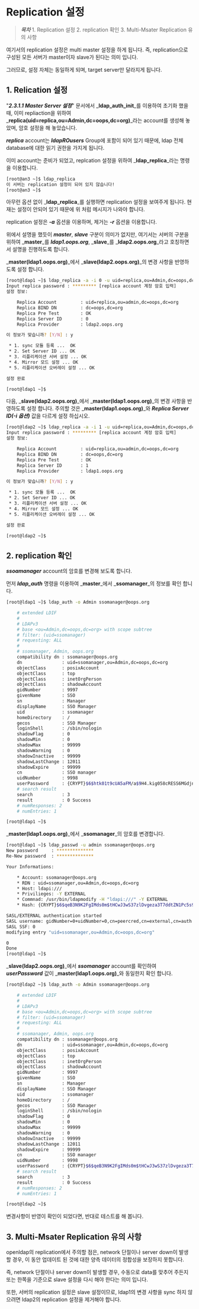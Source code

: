# Replication 설정

> _**목차**_ 1. Replication 설정 2. replication 확인 3. Multi-Msater Replication 유의 사항

여기서의 replication 설정은 multi master 설정을 하게 됩니다. 즉, replication으로 구성된 모든 서버가 master이자 slave가 된다는 의미 입니다.

그러므로, 설정 자체는 동일하게 되며, target server만 달라지게 됩니다.

## 1. Relication 설정

"_**2.3.1.1 Master Server 설정**_" 문서에서 _**ldap\_auth\_init**_를 이용하여 초기화 했을 때, 이미 repliaction을 위하여 _**replica\(uid=replica,ou=Admin,dc=oops,dc=org\)**_라는 account를 생성해 놓았며, 암호 설정을 해 놓았습니다.

_**replica**_ account는 _**ldapROusers**_ Group에 포함이 되어 있기 때문에, ldap 전체 database에 대한 읽기 권한을 가지게 됩니다.

이미 account는 준비가 되었고, replcation 설정을 위하여 _**ldap\_replica**_라는 명령을 이용합니다.

```bash
[root@an3 ~]$ ldap_replica
이 서버는 replication 설정이 되어 있지 않습니다!
[root@an3 ~]$
```

아무런 옵션 없이 _**ldap\_replica**_를 실행하면 replication 설정을 보여주게 됩니다. 현재는 설정이 안되어 있기 때문에 위 처럼 메시지가 나와야 합니다.

replication 설정은 _**-a**_ 옵션을 이용하며, 제거는 _**-r**_ 옵션을 이용합니다.

위에서 설명을 했듯이 _**master**_, _**slave**_ 구분이 의미가 없지만, 여기서는 서버의 구분을 위하여 _**master**_를 _**ldap1.oops.org**_, _**slave**_를 _**ldap2.oops.org**_라고 호칭하면서 설명을 진행하도록 합니다.

_**master\(ldap1.oops.org\)**_에서 _**slave\(ldap2.oops.org\)**_의 변경 사항을 반영하도록 설정 합니다.

```bash
[root@ldap1 ~]$ ldap_replica -a -i 0 -u uid=replica,ou=Admin,dc=oops,dc=org ldap2.oops.org
Input replica password : ********* [replica account 계정 암호 입력]
설정 정보:

    Replica Account         : uid=replica,ou=admin,dc=oops,dc=org
    Replica BIND DN         : dc=oops,dc=org
    Replica Pre Test        : OK
    Replica Server ID       : 0
    Replica Provider        : ldap2.oops.org

이 정보가 맞습니까? [Y/N] : y

 * 1. sync 모듈 등록 ...  OK
 * 2. Set Server ID ... OK
 * 3. 리플리케이션 서버 설정 ... OK
 * 4. Mirror 모드 설정 ... OK
 * 5. 리플리케이션 오버레이 설정 ... OK

설정 완료

[root@ldap1 ~]$
```

다음, _**slave\(ldap2.oops.org\)**_에서 _**master\(ldap1.oops.org\)**_의 변경 사항을 반영하도록 설정 합니다. 주의할 것은 _**master\(ldap1.oops.org\)**_와 _**Replica Server ID\(-i 옵션\)**_ 값을 다르게 설정 하십시오.

```bash
[root@ldap2 ~]$ ldap_replica -a -i 1 -u uid=replica,ou=Admin,dc=oops,dc=org ldap1.oops.org
Input replica password : ********* [replica account 계정 암호 입력]
설정 정보:

    Replica Account         : uid=replica,ou=admin,dc=oops,dc=org
    Replica BIND DN         : dc=oops,dc=org
    Replica Pre Test        : OK
    Replica Server ID       : 1
    Replica Provider        : ldap1.oops.org

이 정보가 맞습니까? [Y/N] : y

 * 1. sync 모듈 등록 ...  OK
 * 2. Set Server ID ... OK
 * 3. 리플리케이션 서버 설정 ... OK
 * 4. Mirror 모드 설정 ... OK
 * 5. 리플리케이션 오버레이 설정 ... OK

설정 완료

[root@ldap2 ~]$
```

## 2. replication 확인

_**ssoamanager**_ account의 암호를 변경해 보도록 합니다.

먼저 _**ldap\_auth**_ 명령을 이용하여 _**master**_에서 _**ssomanager**_의 정보를 확인 합니다.

```bash
[root@ldap1 ~]$ ldap_auth -o Admin ssomanager@oops.org

    # extended LDIF
    #
    # LDAPv3
    # base <ou=Admin,dc=oops,dc=org> with scope subtree
    # filter: (uid=ssomanager)
    # requesting: ALL
    #
    # ssomanager, Admin, oops.org
    compatibility dn : ssomanager@oops.org
    dn               : uid=ssomanager,ou=Admin,dc=oops,dc=org
    objectClass      : posixAccount
    objectClass      : top
    objectClass      : inetOrgPerson
    objectClass      : shadowAccount
    gidNumber        : 9997
    givenName        : SSO
    sn               : Manager
    displayName      : SSO Manager
    uid              : ssomanager
    homeDirectory    : /
    gecos            : SSO Manager
    loginShell       : /sbin/nologin
    shadowFlag       : 0
    shadowMin        : 0
    shadowMax        : 99999
    shadowWarning    : 0
    shadowInactive   : 99999
    shadowLastChange : 12011
    shadowExpire     : 99999
    cn               : SSO manager
    uidNumber        : 9998
    userPassword     : {CRYPT}$6$htk01t9cUA5aFM/a$9H4.kig058cRESS6MGdjn8armHHP6IAQO9Qykr6iroW9laqugz.bIOPNzBUgk8N4H01QkeklEwQg05FBzSrfz/
    # search result
    search           : 3
    result           : 0 Success
    # numResponses: 2
    # numEntries: 1

[root@ldap1 ~]$
```

_**master\(ldap1.oops.org\)**_에서 _**ssomanager**_의 암호를 변경합니다.

```bash
[root@ldap1 ~]$ ldap_passwd -u admin ssomanager@oops.org
New password     : **************
Re-New password  : **************

Your Informations:

    * Account: ssomanager@oops.org
    * RDN : uid=ssomanager,ou=Admin,dc=oops,dc=org
    * Host: ldapi:///
    * Privilieges: -Y EXTERNAL
    * Commnad: /usr/bin/ldapmodify -H "ldapi:///" -Y EXTERNAL
    * Hash: {CRYPT}$6$qeB3N9K2FgIMds0m$tHCwJ3wS37zlDvgeza3T7ddtZN1Pc5s9qs0ROHsbPXE5MoFaQA3I8Uu.vEgcSjOSyd3/zqS.g6d/FHt2YEHf.0

SASL/EXTERNAL authentication started
SASL username: gidNumber=0+uidNumber=0,cn=peercred,cn=external,cn=auth
SASL SSF: 0
modifying entry "uid=ssomanager,ou=Admin,dc=oops,dc=org"

0
Done
[root@ldap1 ~]$
```

_**slave\(ldap2.oops.org\)**_에서 _**ssomanager**_ account를 확인하여 _**userPassword**_ 값이 _**master\(ldap1.oops.org\)**_와 동일한지 확인 합니다.

```bash
[root@ldap2 ~]$ ldap_auth -o Admin ssomanager@oops.org

    # extended LDIF
    #
    # LDAPv3
    # base <ou=Admin,dc=oops,dc=org> with scope subtree
    # filter: (uid=ssomanager)
    # requesting: ALL
    #
    # ssomanager, Admin, oops.org
    compatibility dn : ssomanager@oops.org
    dn               : uid=ssomanager,ou=Admin,dc=oops,dc=org
    objectClass      : posixAccount
    objectClass      : top
    objectClass      : inetOrgPerson
    objectClass      : shadowAccount
    gidNumber        : 9997
    givenName        : SSO
    sn               : Manager
    displayName      : SSO Manager
    uid              : ssomanager
    homeDirectory    : /
    gecos            : SSO Manager
    loginShell       : /sbin/nologin
    shadowFlag       : 0
    shadowMin        : 0
    shadowMax        : 99999
    shadowWarning    : 0
    shadowInactive   : 99999
    shadowLastChange : 12011
    shadowExpire     : 99999
    cn               : SSO manager
    uidNumber        : 9998
    userPassword     : {CRYPT}$6$qeB3N9K2FgIMds0m$tHCwJ3wS37zlDvgeza3T7ddtZN1Pc5s9qs0ROHsbPXE5MoFaQA3I8Uu.vEgcSjOSyd3/zqS.g6d/FHt2YEHf.0
    # search result
    search           : 3
    result           : 0 Success
    # numResponses: 2
    # numEntries: 1

[root@ldap2 ~]$
```

변경사항이 반영이 확인이 되었다면, 반대로 테스트를 해 봅니다.

## 3. Multi-Msater Replication 유의 사항

openldap의 replication에서 주의할 점은, network 단절이나 server down이 발생할 경우, 이 동안 업데이트 된 것에 대한 양측 데이터의 정합성을 보장하지 못합니다.

즉, network 단절이나 server down이 발생할 경우, 수동으로 data를 맞추어 주든지 또는 한쪽을 기준으로 slave 설정을 다시 해야 한다는 의미 입니다.

또한, 서버의 replication 설정은 slave 설정이므로, ldap1의 변경 사항을 sync 하지 않으려면 ldap2의 replication 설정을 제거해야 합니다.


